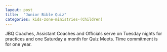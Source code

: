 ```yaml
---
layout: post
title:  "Junior Bible Quiz"
categories: kids-zone-ministries-(Children)
---
```


JBQ Coaches, Assistant Coaches and Officials serve on Tuesday nights for practices and one Saturday a month for Quiz Meets. Time commitment is for one year. 